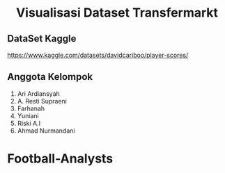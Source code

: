 <h1 align="center">Visualisasi Dataset Transfermarkt</h1>

## DataSet Kaggle

https://www.kaggle.com/datasets/davidcariboo/player-scores/

## Anggota Kelompok

1. Ari Ardiansyah 
2. A. Resti Supraeni
3. Farhanah
4. Yuniani
5. Riski A.I
6. Ahmad Nurmandani
# Football-Analysts
